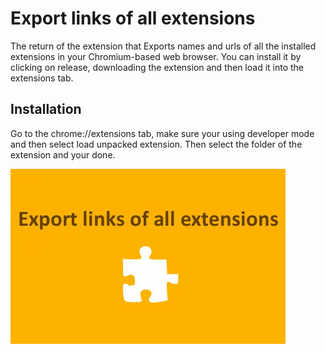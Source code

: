 # Export links of all extensions

The return of the extension that Exports names and urls of all the installed extensions
in your Chromium-based web browser. You can install it by clicking on release, downloading the extension and then
load it into the extensions tab.

## Installation

Go to the chrome://extensions tab, make sure your using developer mode and then select load unpacked extension.
Then select the folder of the extension and your done.

![Logo](img/readme.png)

